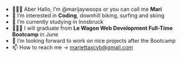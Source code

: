- 🙋🏼‍♀️ Aber Hallo, I’m @marijaywoops or you can call me <strong>Mari</strong>
- 🌊 I’m interested in <strong>Coding</strong>, downhill biking, surfing and skiing
- 🌱 I’m currently studying in Innsbruck
- 👩🏼‍💻 I will graduate  from <strong>Le Wagon Web Development Full-Time Bootcamp</strong> in June
- 💞️ I’m looking forward to work on nice projects after the Bootcamp
- 📫 How to reach me -> mariettaxcvb@gmail.com
<!---
marijaywoops/marijaywoops is a ✨ special ✨ repository because its `README.md` (this file) appears on your GitHub profile.
You can click the Preview link to take a look at your changes.
--->
